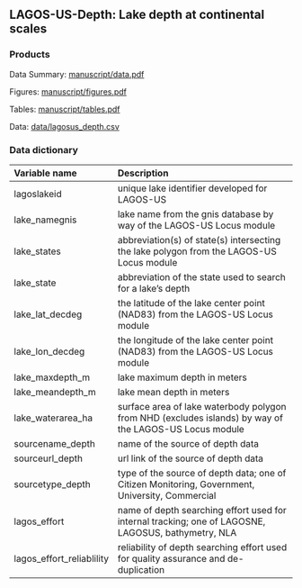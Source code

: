 
<!-- README.md is generated from README.Rmd. Please edit that file -->

## LAGOS-US-Depth: Lake depth at continental scales

### Products

Data Summary: [manuscript/data.pdf](manuscript/data.pdf)

Figures: [manuscript/figures.pdf](manuscript/figures.pdf)

Tables: [manuscript/tables.pdf](manuscript/tables.pdf)

Data:
[data/lagosus\_depth.csv](data/lagosus_depth.csv)

### Data dictionary

| Variable name               | Description                                                                                            |
| :-------------------------- | :----------------------------------------------------------------------------------------------------- |
| lagoslakeid                 | unique lake identifier developed for LAGOS-US                                                          |
| lake\_namegnis              | lake name from the gnis database by way of the LAGOS-US Locus module                                   |
| lake\_states                | abbreviation(s) of state(s) intersecting the lake polygon from the LAGOS-US Locus module               |
| lake\_state                 | abbreviation of the state used to search for a lake’s depth                                            |
| lake\_lat\_decdeg           | the latitude of the lake center point (NAD83) from the LAGOS-US Locus module                           |
| lake\_lon\_decdeg           | the longitude of the lake center point (NAD83) from the LAGOS-US Locus module                          |
| lake\_maxdepth\_m           | lake maximum depth in meters                                                                           |
| lake\_meandepth\_m          | lake mean depth in meters                                                                              |
| lake\_waterarea\_ha         | surface area of lake waterbody polygon from NHD (excludes islands) by way of the LAGOS-US Locus module |
| sourcename\_depth           | name of the source of depth data                                                                       |
| sourceurl\_depth            | url link of the source of depth data                                                                   |
| sourcetype\_depth           | type of the source of depth data; one of Citizen Monitoring, Government, University, Commercial        |
| lagos\_effort               | name of depth searching effort used for internal tracking; one of LAGOSNE, LAGOSUS, bathymetry, NLA    |
| lagos\_effort\_reliablility | reliability of depth searching effort used for quality assurance and de-duplication                    |
